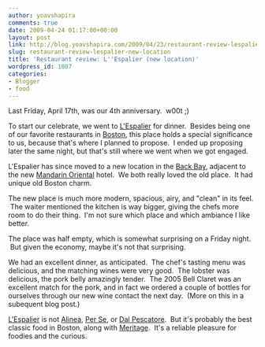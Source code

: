 ```yaml
---
author: yoavshapira
comments: true
date: 2009-04-24 01:17:00+00:00
layout: post
link: http://blog.yoavshapira.com/2009/04/23/restaurant-review-lespalier-new-location/
slug: restaurant-review-lespalier-new-location
title: 'Restaurant review: L''Espalier (new location)'
wordpress_id: 1807
categories:
- Blogger
- food
---
```


Last Friday, April 17th, was our 4th anniversary.  w00t ;)

  


To start our celebrate, we went to [L'Espalier](http://www.lespalier.com/) for dinner.  Besides being one of our favorite restaurants in [Boston](http://www.boston.com), this place holds a special significance to us, because that's where I planned to propose.  I ended up proposing later the same night, but that's still where we went when we got engaged.

  


L'Espalier has since moved to a new location in the [Back Bay](http://en.wikipedia.org/wiki/Back_Bay,_Boston,_Massachusetts), adjacent to the new [Mandarin Oriental](http://www.mandarinoriental.com/boston/) hotel.  We both really loved the old place.  It had unique old Boston charm.

  


The new place is much more modern, spacious, airy, and "clean" in its feel.  The waiter mentioned the kitchen is way bigger, giving the chefs more room to do their thing.  I'm not sure which place and which ambiance I like better.

  


The place was half empty, which is somewhat surprising on a Friday night.  But given the economy, maybe it's not that surprising.

  


We had an excellent dinner, as anticipated.  The chef's tasting menu was delicious, and the matching wines were very good.  The lobster was delicious, the pork belly amazingly tender.  The 2005 Bell Claret was an excellent match for the pork, and in fact we ordered a couple of bottles for ourselves through our new wine contact the next day.  (More on this in a subequent blog post.)

  


[L'Espalier](http://www.lespalier.com/) is not [Alinea](http://yoavs.blogspot.com/2007/10/great-weekend-in-chicago.html), [Per Se](http://yoavs.blogspot.com/2006/08/per-se.html), or [Dal Pescatore](http://yoavs.blogspot.com/2006/04/ristorante-dal-pescatore.html).  But it's probably the best classic food in Boston, along with [Meritage](http://www.meritagetherestaurant.com/).  It's a reliable pleasure for foodies and the curious.  


  

